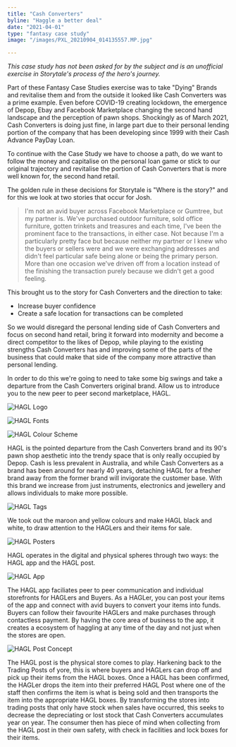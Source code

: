 ```yaml
---
title: "Cash Converters"
byline: "Haggle a better deal"
date: "2021-04-01"
type: "fantasy case study"
image: "/images/PXL_20210904_014135557.MP.jpg"

---
```



*This case study has not been asked for by the subject and is an unofficial exercise in Storytale's process of the hero's journey.*

Part of these Fantasy Case Studies exercise was to take "Dying" Brands and revitalise them and from the outside it looked like Cash Converters was a prime example. Even before COVID-19 creating lockdown, the emergence of Depop, Ebay and Facebook Marketplace changing the second hand landscape and the perception of pawn shops. Shockingly as of March 2021, Cash Converters is doing just fine, in large part due to their personal lending portion of the company that has been developing since 1999 with their Cash Advance PayDay Loan.

To continue with the Case Study we have to choose a path, do we want to follow the money and capitalise on the personal loan game or stick to our original trajectory and revitalise the portion of Cash Converters that is more well known for, the second hand retail.

The golden rule in these decisions for Storytale is "Where is the story?" and for this we look at two stories that occur for Josh.

> I'm not an avid buyer across Facebook Marketplace or Gumtree, but my partner is. We've purchased outdoor furniture, sold office furniture, gotten trinkets and treasures and each time, I've been the prominent face to the transactions, in either case. Not because I'm a particularly pretty face but because neither my partner or I knew who the buyers or sellers were and we were exchanging addresses and didn't feel particular safe being alone or being the primary person. More than one occasion we've driven off from a location instead of the finishing the transaction purely because we didn't get a good feeling.

This brought us to the story for Cash Converters and the direction to take:

- Increase buyer confidence
- Create a safe location for transactions can be completed

So we would disregard the personal lending side of Cash Converters and focus on second hand retail, bring it forward into modernity and become a direct competitor to the likes of Depop, while playing to the existing strengths Cash Converters has and improving some of the parts of the business that could make that side of the company more attractive than personal lending.

In order to do this we're going to need to take some big swings and take a departure from the Cash Converters original brand. Allow us to introduce you to the new peer to peer second marketplace, HAGL.

![HAGL Logo](/images/case-studies/cash-converters/HAGL-Logo.png "HAGL Logo")

![HAGL Fonts](/images/case-studies/cash-converters/HAGL-Fonts.png "HAGL Fonts")

![HAGL Colour Scheme](/images/case-studies/cash-converters/HAGL-Colour-Schemes.png "HAGL Color Scheme")

HAGL is the pointed departure from the Cash Converters brand and its 90's pawn shop aesthetic into the trendy space that is only really occupied by Depop. Cash is less prevalent in Australia, and while Cash Converters as a brand has been around for nearly 40 years, detaching HAGL for a fresher brand away from the former brand will invigorate the customer base. With this brand we increase from just instruments, electronics and jewellery and allows individuals to make more possible.

![HAGL Tags](/images/case-studies/cash-converters/HAGL-Tags.png "HAGL Tags")

We took out the maroon and yellow colours and make HAGL black and white, to draw attention to the HAGLers and their items for sale. 

![HAGL Posters](/images/case-studies/cash-converters/HAGL-Posters.png "HAGL Posters")

 HAGL operates in the digital and physical spheres through two ways: the HAGL app and the HAGL post.

 ![HAGL App](/images/case-studies/cash-converters/HAGL-App.png "HAGL App")

The HAGL app faciliates peer to peer communication and individual storefronts for HAGLers and Buyers. As a HAGLer, you can post your items of the app and connect with avid buyers to convert your items into funds. Buyers can follow their favourite HAGLers and make purchases through contactless payment. By having the core area of business to the app, it creates a ecosystem of haggling at any time of the day and not just when the stores are open.

![HAGL Post Concept](/images/case-studies/cash-converters/HAGL-Post-Concept.png "HAGL Post Concept")

The HAGL post is the physical store comes to play. Harkening back to the Trading Posts of yore, this is where buyers and HAGLers can drop off and pick up their items from the HAGL boxes. Once a HAGL has been confirmed, the HAGLer drops the item into their preferred HAGL Post where one of the staff then confirms the item is what is being sold and then transports the item into the appropriate HAGL boxes. By transforming the stores into trading posts that only have stock when sales have occurred, this seeks to decrease the depreciating or lost stock that Cash Converters accumulates year on year. The consumer then has piece of mind when collecting from the HAGL post in their own safety, with check in facilities and lock boxes for their items.



